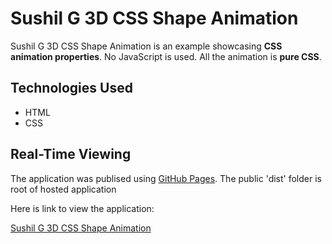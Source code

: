 # Sushil G 3D CSS Shape Animation

Sushil G 3D CSS Shape Animation is an example showcasing **CSS animation properties**. No JavaScript is used. All the animation is **pure CSS**.

## Technologies Used

- HTML
- CSS

## Real-Time Viewing

The application was publised using [GitHub Pages](https://pages.github.com/). The public 'dist' folder is root of hosted application

Here is link to view the application:

[Sushil G 3D CSS Shape Animation](https://susgupta.github.io/3d_css_shape/)
